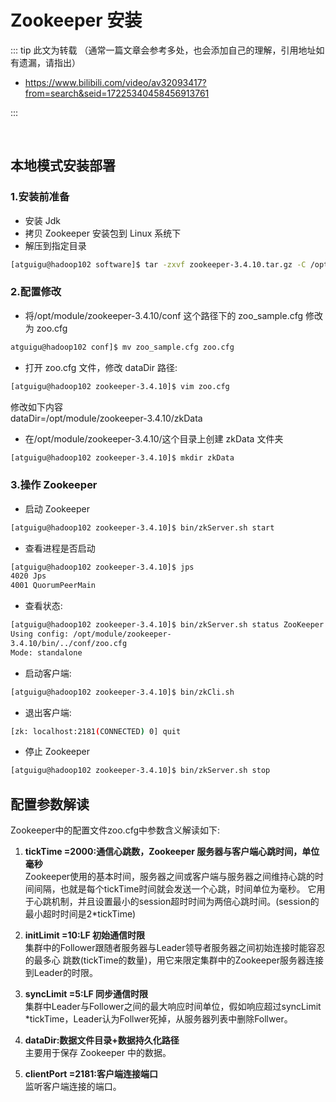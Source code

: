 # Zookeeper 安装

::: tip 此文为转载 （通常一篇文章会参考多处，也会添加自己的理解，引用地址如有遗漏，请指出）

- https://www.bilibili.com/video/av32093417?from=search&seid=17225340458456913761

:::

<br />

## 本地模式安装部署



### 1.安装前准备

- 安装 Jdk
- 拷贝 Zookeeper 安装包到 Linux 系统下 
- 解压到指定目录

```sh
[atguigu@hadoop102 software]$ tar -zxvf zookeeper-3.4.10.tar.gz -C /opt/module/
```



### **2.配置修改**

- 将/opt/module/zookeeper-3.4.10/conf 这个路径下的 zoo_sample.cfg 修改为 zoo.cfg

```sh
atguigu@hadoop102 conf]$ mv zoo_sample.cfg zoo.cfg
```

- 打开 zoo.cfg 文件，修改 dataDir 路径:

```sh
[atguigu@hadoop102 zookeeper-3.4.10]$ vim zoo.cfg
```

修改如下内容 <br>dataDir=/opt/module/zookeeper-3.4.10/zkData

- 在/opt/module/zookeeper-3.4.10/这个目录上创建 zkData 文件夹

```sh
[atguigu@hadoop102 zookeeper-3.4.10]$ mkdir zkData
```



### 3.操作 Zookeeper

- 启动 Zookeeper

```sh
[atguigu@hadoop102 zookeeper-3.4.10]$ bin/zkServer.sh start
```

- 查看进程是否启动

```sh
[atguigu@hadoop102 zookeeper-3.4.10]$ jps 
4020 Jps
4001 QuorumPeerMain
```

- 查看状态:

```sh
[atguigu@hadoop102 zookeeper-3.4.10]$ bin/zkServer.sh status ZooKeeper JMX enabled by default
Using config: /opt/module/zookeeper-
3.4.10/bin/../conf/zoo.cfg
Mode: standalone
```

- 启动客户端:

```sh
[atguigu@hadoop102 zookeeper-3.4.10]$ bin/zkCli.sh
```

- 退出客户端:

```sh
[zk: localhost:2181(CONNECTED) 0] quit
```

- 停止 Zookeeper

```sh
[atguigu@hadoop102 zookeeper-3.4.10]$ bin/zkServer.sh stop
```



## 配置参数解读

Zookeeper中的配置文件zoo.cfg中参数含义解读如下:

1. **tickTime =2000:通信心跳数，Zookeeper 服务器与客户端心跳时间，单位毫秒** <br>
   Zookeeper使用的基本时间，服务器之间或客户端与服务器之间维持心跳的时间间隔，也就是每个tickTime时间就会发送一个心跳，时间单位为毫秒。 
   它用于心跳机制，并且设置最小的session超时时间为两倍心跳时间。(session的最小超时时间是2*tickTime)

2. **initLimit =10:LF 初始通信时限** <br>
   集群中的Follower跟随者服务器与Leader领导者服务器之间初始连接时能容忍的最多心 跳数(tickTime的数量)，用它来限定集群中的Zookeeper服务器连接到Leader的时限。

3. **syncLimit =5:LF 同步通信时限** <br>
   集群中Leader与Follower之间的最大响应时间单位，假如响应超过syncLimit *tickTime，Leader认为Follwer死掉，从服务器列表中删除Follwer。

4. **dataDir:数据文件目录+数据持久化路径** <br>
   主要用于保存 Zookeeper 中的数据。

5. **clientPort =2181:客户端连接端口** <br>
   监听客户端连接的端口。